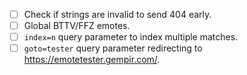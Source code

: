 - [ ] Check if strings are invalid to send 404 early.
- [ ] Global BTTV/FFZ emotes.
- [ ] `index=n` query parameter to index multiple matches.
- [ ] `goto=tester` query parameter redirecting to https://emotetester.gempir.com/.
